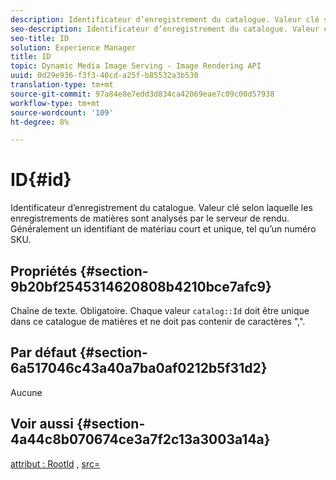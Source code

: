 ```yaml
---
description: Identificateur d’enregistrement du catalogue. Valeur clé selon laquelle les enregistrements de matières sont analysés par le serveur de rendu. Généralement un identifiant de matériau court et unique, tel qu’un numéro SKU.
seo-description: Identificateur d’enregistrement du catalogue. Valeur clé selon laquelle les enregistrements de matières sont analysés par le serveur de rendu. Généralement un identifiant de matériau court et unique, tel qu’un numéro SKU.
seo-title: ID
solution: Experience Manager
title: ID
topic: Dynamic Media Image Serving - Image Rendering API
uuid: 0d29e936-f3f3-40cd-a25f-b85532a3b530
translation-type: tm+mt
source-git-commit: 97a84e8e7edd3d834ca42069eae7c09c00d57938
workflow-type: tm+mt
source-wordcount: '109'
ht-degree: 8%

---
```



# ID{#id}

Identificateur d’enregistrement du catalogue. Valeur clé selon laquelle les enregistrements de matières sont analysés par le serveur de rendu. Généralement un identifiant de matériau court et unique, tel qu’un numéro SKU.

## Propriétés {#section-9b20bf2545314620808b4210bce7afc9}

Chaîne de texte. Obligatoire. Chaque valeur `catalog::Id` doit être unique dans ce catalogue de matières et ne doit pas contenir de caractères &quot;,&quot;.

## Par défaut {#section-6a517046c43a40a7ba0af0212b5f31d2}

Aucune

## Voir aussi {#section-4a44c8b070674ce3a7f2c13a3003a14a}

[attribut : RootId](../../../../../ir-api/material-cat/image-rendering-api-ref/c-ir-material-catalog/c-ir-attributes-reference/r-ir-rootid.md#reference-54b42b7125824be593378c1accb70d5a) ,  [src=](../../../../../ir-api/http-protocol/image-rendering-api-ref/c-ir-http-protocol-ref/c-ir-http-protocol-command-reference/r-ir-src.md#reference-62c98abad22149d68d405ed6aaff8272)
